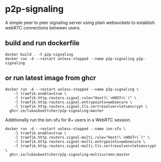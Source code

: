 # p2p-signaling
A simple peer to peer signaling server using plain websockets to establish webRTC connections between users.

## build and run dockerfile
```
docker build . -t p2p-signaling
docker run -d --restart unless-stopped --name p2p-signaling p2p-signaling
```
## or run latest image from ghcr
```
docker run -d --restart unless-stopped --name p2p-signaling \
	-l traefik.enable=true \
	-l traefik.http.routers.signal.rule="Host(\`<HOST>\`)" \
	-l traefik.http.routers.signal.entrypoints=websecure \
 	-l traefik.http.routers.signal.tls.certresolver=letsencrypt \
  ghcr.io/lukasboettcher/p2p-signaling:master
```
Additionally run the ion-sfu for 8+ users in a WebRTC session.
```
docker run -d --restart unless-stopped --name ion-sfu \
	-l traefik.enable=true \
	-l traefik.http.routers.signal-multi.rule="Host(\`<HOST>\`)" \
	-l traefik.http.routers.signal-multi.entrypoints=websecure \
 	-l traefik.http.routers.signal-multi.tls.certresolver=letsencrypt \
  ghcr.io/lukasboettcher/p2p-signaling-multiscreen:master
```

